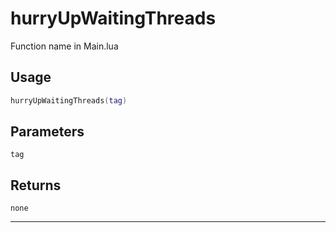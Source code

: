 # hurryUpWaitingThreads
Function name in Main.lua
## Usage
```lua
hurryUpWaitingThreads(tag)
```
## Parameters
`tag`
## Returns
`none`

---